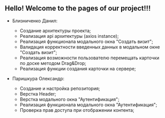 <h2>Hello! Welcome to the pages of our project!!!</h2>

- Близниченко Данил:
  - Создание архитектуры проекта;
  - Реализация api архитектуры (axios instance);
  - Реализация функционала модального окна "Создать визит";
  - Валидация корректности введенных данных в модальном окне "Создать визит";
  - Реализация возможности пользователю перемещать карточки по доске методом Drag&Drop;
  - Реализация функции создания карточки на сервере;

- Паришкура Олександр:
  - Создание и настройка репозитория;
  - Верстка Header;
  - Верстка модального окна "Аутентификация";
  - Реализация функционала модального окна "Аутентификация";
  - Проверка прав доступа при отображении контента;
  
